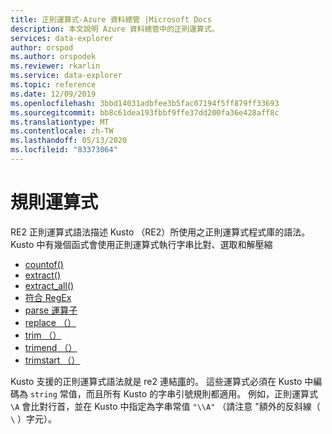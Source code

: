 ```yaml
---
title: 正則運算式-Azure 資料總管 |Microsoft Docs
description: 本文說明 Azure 資料總管中的正則運算式。
services: data-explorer
author: orspod
ms.author: orspodek
ms.reviewer: rkarlin
ms.service: data-explorer
ms.topic: reference
ms.date: 12/09/2019
ms.openlocfilehash: 3bbd14031adbfee3b5fac07194f5ff879ff33693
ms.sourcegitcommit: bb8c61dea193fbbf9ffe37dd200fa36e428aff8c
ms.translationtype: MT
ms.contentlocale: zh-TW
ms.lasthandoff: 05/13/2020
ms.locfileid: "83373064"
---
```

# <a name="regular-expressions"></a>規則運算式

RE2 正則運算式語法描述 Kusto （RE2）所使用之正則運算式程式庫的語法。
Kusto 中有幾個函式會使用正則運算式執行字串比對、選取和解壓縮

- [countof()](countoffunction.md)
- [extract()](extractfunction.md)
- [extract_all()](extractallfunction.md)
- [符合 RegEx](datatypes-string-operators.md)
- [parse 運算子](parseoperator.md)
- [replace （）](replacefunction.md)
- [trim （）](trimfunction.md)
- [trimend （）](trimendfunction.md)
- [trimstart （）](trimstartfunction.md)

Kusto 支援的正則運算式語法就是 re2 連結[庫](https://github.com/google/re2/wiki/Syntax)的。 這些運算式必須在 Kusto 中編碼為 `string` 常值，而且所有 Kusto 的字串引號規則都適用。 例如，正則運算式 `\A` 會比對行首，並在 Kusto 中指定為字串常值 `"\\A"` （請注意 "額外的反斜線（ `\` ）字元）。
